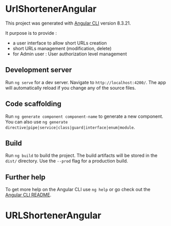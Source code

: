 # UrlShortenerAngular

This project was generated with [Angular CLI](https://github.com/angular/angular-cli) version 8.3.21.

It purpose is to provide :
- a user interface to allow short URLs creation
- short URLs management (modification, delete)
- for Admin user : User authorization level management

## Development server

Run `ng serve` for a dev server. Navigate to `http://localhost:4200/`. The app will automatically reload if you change any of the source files.

## Code scaffolding

Run `ng generate component component-name` to generate a new component. You can also use `ng generate directive|pipe|service|class|guard|interface|enum|module`.

## Build

Run `ng build` to build the project. The build artifacts will be stored in the `dist/` directory. Use the `--prod` flag for a production build.



## Further help

To get more help on the Angular CLI use `ng help` or go check out the [Angular CLI README](https://github.com/angular/angular-cli/blob/master/README.md).
# URLShortenerAngular
